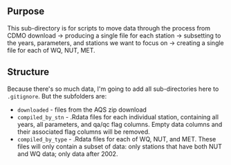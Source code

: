 ## Purpose  

This sub-directory is for scripts to move data through the process from CDMO download -> producing a single file for each station -> subsetting to the years, parameters, and stations we want to focus on -> creating a single file for each of WQ, NUT, MET.  


## Structure  

Because there's so much data, I'm going to add all sub-directories here to `.gitignore`. But the subfolders are:  

-  `downloaded` - files from the AQS zip download    
-  `compiled_by_stn` - .Rdata files for each individual station, containing all years, all parameters, and qa/qc flag columns. Empty data columns and their associated flag columns will be removed.      
-  `compiled_by_type` - .Rdata files for each of WQ, NUT, and MET. These files will only contain a subset of data: only stations that have both NUT and WQ data; only data after 2002.    